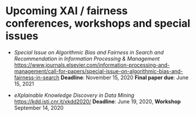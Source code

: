 # Upcoming XAI / fairness conferences, workshops and special issues

- *Special Issue on Algorithmic Bias and Fairness in Search and Recommendation* in *Information Processing & Management* 
https://www.journals.elsevier.com/information-processing-and-management/call-for-papers/special-issue-on-algorithmic-bias-and-fairness-in-search
**Deadline**: November  15, 2020 **Final paper due**:    June   15, 2021


- *eXplainable Knowledge Discovery in Data Mining*
https://kdd.isti.cnr.it/xkdd2020/
**Deadline**:  June 19, 2020, **Workshop** September 14, 2020
